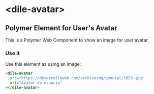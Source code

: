 # \<dile-avatar\>

## Polymer Element for User&#39;s Avatar

This is a Polymer Web Component to show an image for user avatar.

### Use it

Use this element as using an image:

```html
<dile-avatar
  src="https://desarrolloweb.com/archivoimg/general/1629.jpg"
  alt="Avatar de usuario"
></dile-avatar>
```
